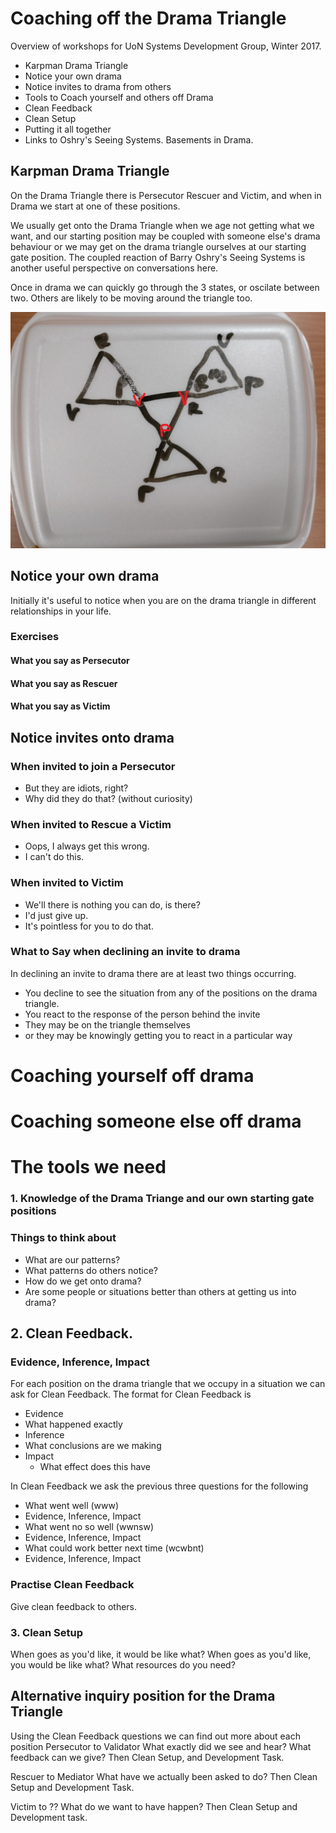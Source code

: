 # Coaching off the Drama Triangle
Overview of workshops for UoN Systems Development Group, Winter 2017.
* Karpman Drama Triangle
 * Notice your own drama
 * Notice invites to drama from others
* Tools to Coach yourself and others off Drama
 * Clean Feedback
 * Clean Setup
* Putting it all together
* Links to Oshry's Seeing Systems. Basements in Drama.


## Karpman Drama Triangle
On the Drama Triangle there is Persecutor Rescuer and Victim, and when in Drama we start at one of these positions.

We usually get onto the Drama Triangle when we age not getting what we want, and our starting position may be coupled with someone else's drama behaviour or we may get on the drama triangle ourselves at our starting gate position. The coupled reaction of Barry Oshry's Seeing Systems is another useful perspective on conversations here.


Once in drama we can quickly go through the 3 states, or oscilate between two. Others are likely to be moving around the triangle too.


![Coupled Drame](assets/drama-triangle-toxic-edit.png "Coupled Drama")

## Notice your own drama
 Initially it's useful to notice when you are on the drama triangle in different relationships in your life.

 ### Exercises
 #### What you say as Persecutor

 #### What you say as Rescuer

 #### What you say as Victim

## Notice invites onto drama

### When invited to join a Persecutor
* But they are idiots, right?
* Why did they do that? (without curiosity)

### When invited to Rescue a Victim
* Oops, I always get this wrong.
* I can't do this.

### When invited to Victim
* We'll there is nothing you can do, is there?
* I'd just give up.
* It's pointless for you to do that.

### What to Say when declining an invite to drama
In declining an invite to drama there are at least two things occurring.
* You decline to see the situation from any of the positions on the drama triangle.
* You react to the response of the person behind the invite
 * They may be on the triangle themselves
 * or they may be knowingly getting you to react in a particular way



# Coaching yourself off drama

# Coaching someone else off drama

# The tools we need
### 1. Knowledge of the Drama Triange and our own starting gate positions

### Things to think about
* What are our patterns?
 * What patterns do others notice?
* How do we get onto drama?
* Are some people or situations better than others at getting us into drama?

## 2. Clean Feedback.
### Evidence, Inference, Impact

For each position on the drama triangle that we occupy  in a situation we can ask for Clean Feedback. The format for Clean Feedback is
* Evidence
 * What happened exactly
* Inference
 * What conclusions are we making
* Impact
  * What effect does this have

In Clean Feedback we ask the previous three questions for the following
* What went well (www)
 * Evidence, Inference, Impact
* What went no so well (wwnsw)
 * Evidence, Inference, Impact
* What could work better next time (wcwbnt)
 * Evidence, Inference, Impact

### Practise Clean Feedback
Give clean feedback to others.



### 3. Clean Setup
When <situation> goes as you'd like, it would be like what?
When <situation> goes as you'd like, you would be like what?
What resources do you need?

## Alternative inquiry position for the Drama Triangle
Using the Clean Feedback questions we can find out more about each position
Persecutor to Validator
What exactly did we see and hear?
What feedback can we give?
Then Clean Setup, and Development Task.

Rescuer to Mediator
What have we actually been asked to do?
Then Clean Setup and Development Task.

Victim to ??
What do we want to have happen?
Then Clean Setup and Development task.
